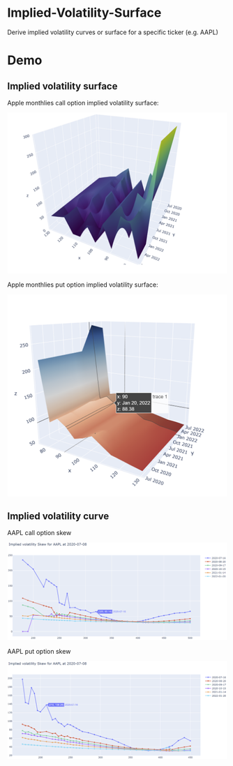 # Implied-Volatility-Surface
Derive implied volatility curves or surface for a specific ticker (e.g. AAPL)

# Demo

## Implied volatility surface

Apple monthlies call option implied volatility surface:

![](example/aaplc.png)

Apple monthlies put option implied volatility surface:

![](example/aaplp.png)

## Implied volatility curve 

AAPL call option skew

![](example/aaplc1.png)

AAPL put option skew

![](example/aaplp1.png)